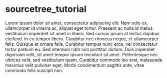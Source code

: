 # sourcetree_tutorial

Lorem ipsum dolor sit amet, consectetur adipiscing elit. Nam odio ex, ullamcorper id viverra ac, aliquet eget tortor. Praesent ac nulla id metus vestibulum imperdiet sit amet in libero. Sed cursus ipsum at lectus dapibus eleifend. In eu tempor libero. Curabitur nec rhoncus neque, et ullamcorper felis. Quisque et ornare felis. Curabitur tempus nunc eros, vel consectetur tortor pretium eu. Sed interdum nibh non porttitor dictum. Duis imperdiet dignissim velit, sit amet tempor ipsum tincidunt sit amet. Pellentesque nec ultrices velit, sed vestibulum quam. Curabitur commodo leo erat, malesuada maximus velit pulvinar eget. Morbi condimentum sagittis ante, vitae commodo felis suscipit non.